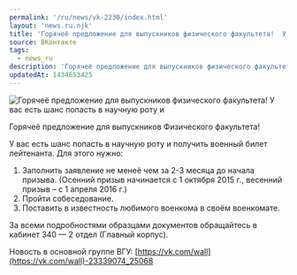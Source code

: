 ```yaml
---
permalink: '/ru/news/vk-2230/index.html'
layout: 'news.ru.njk'
title: 'Горячеё предложение для выпускников физического факультета!  У вас есть шанс попасть в научную роту и получит'
source: ВКонтакте
tags:
  - news_ru
description: 'Горячеё предложение для выпускников физического факультета!  У вас есть шанс попасть в научную роту и'
updatedAt: 1434653425
---
```

![Горячеё предложение для выпускников физического факультета!  У вас есть шанс попасть в научную роту и](https://sun9-15.userapi.com/impf/c628127/v628127484/703a/j-CMd6PGPDY.jpg?size=1280x720&quality=96&proxy=1&sign=e9b1f9fadc0ff6cb02e4ade3b16ec690&c_uniq_tag=xigMf4rvrYoSOFan22mpyW0IzIMCAjkHiNjJol_RLcI&type=album)

Горячеё предложение для выпускников Физического факультета!

У вас есть шанс попасть в научную роту и получить военный билет лейтенанта. Для этого нужно:
1. Заполнить заявление не менеё чем за 2-3 месяца до начала призыва. (Осенний призыв начинается с 1 октября 2015 г., весенний призыв – с 1 апреля 2016 г.)
2. Пройти собеседование.
3. Поставить в известность любимого военкома в своём военкомате.

За всеми подробностями образцами документов обращайтесь в кабинет 340 — 2 отдел (Главный корпус).

Новость в основной группе ВГУ: [https://vk.com/wall](https://vk.com/wall)-23339074_25068
